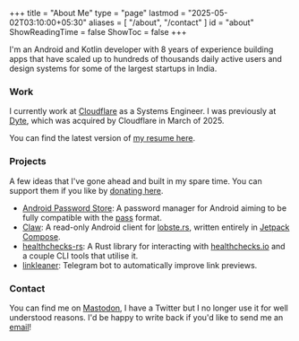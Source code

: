 +++
title = "About Me"
type = "page"
lastmod = "2025-05-02T03:10:00+05:30"
aliases = [ "/about", "/contact" ]
id = "about"
ShowReadingTime = false
ShowToc = false
+++

I'm an Android and Kotlin developer with 8 years of experience building apps that have scaled up to hundreds of thousands daily active users and design systems for some of the largest startups in India.

### Work

I currently work at [Cloudflare] as a Systems Engineer. I was previously at [Dyte], which was acquired by Cloudflare in March of 2025.

You can find the latest version of [my resume here].

### Projects

A few ideas that I've gone ahead and built in my spare time. You can support them if you like by [donating here].

- [Android Password Store]: A password manager for Android aiming to be fully compatible with the [pass] format.
- [Claw]: A read-only Android client for [lobste.rs], written entirely in [Jetpack Compose].
- [healthchecks-rs]: A Rust library for interacting with [healthchecks.io] and a couple CLI tools that utilise it.
- [linkleaner]: Telegram bot to automatically improve link previews.

### Contact

You can find me on [Mastodon], I have a Twitter but I no longer use it for well understood reasons. I'd be happy to write back if you'd like to send me an [email]!

[cloudflare]: https://cloudflare.com
[dyte]: https://dyte.io
[my resume here]: https://msfjarvis.dev/resume.pdf
[donating here]: https://github.com/sponsors/msfjarvis
[android password store]: https://passwordstore.app
[pass]: https://passwordstore.org
[claw]: https://msfjarvis.dev/g/compose-lobsters
[lobste.rs]: https://lobste.rs
[healthchecks-rs]: https://msfjarvis.dev/g/healthchecks-rs
[healthchecks.io]: https://healthchecks.io
[email]: mailto:me@msfjarvis.dev
[mastodon]: https://androiddev.social/@msfjarvis
[github]: https://msfjarvis.dev/g
[jetpack compose]: https://developer.android.com/jetpack/compose/
[linkleaner]: https://github.com/msfjarvis/linkleaner
